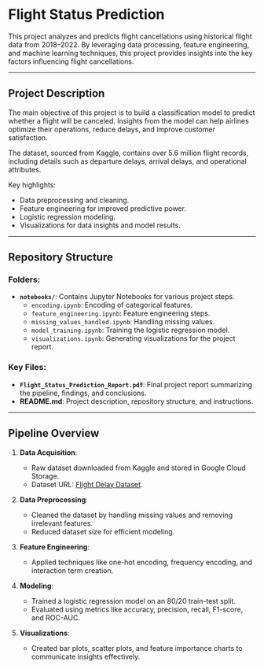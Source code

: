 # Flight Status Prediction

This project analyzes and predicts flight cancellations using historical flight data from 2018–2022. By leveraging data processing, feature engineering, and machine learning techniques, this project provides insights into the key factors influencing flight cancellations.

---

## **Project Description**
The main objective of this project is to build a classification model to predict whether a flight will be canceled. Insights from the model can help airlines optimize their operations, reduce delays, and improve customer satisfaction. 

The dataset, sourced from Kaggle, contains over 5.6 million flight records, including details such as departure delays, arrival delays, and operational attributes.

Key highlights:
- Data preprocessing and cleaning.
- Feature engineering for improved predictive power.
- Logistic regression modeling.
- Visualizations for data insights and model results.

---

## **Repository Structure**

### Folders:
- **`notebooks/`**: Contains Jupyter Notebooks for various project steps.
  - `encoding.ipynb`: Encoding of categorical features.
  - `feature_engineering.ipynb`: Feature engineering steps.
  - `missing_values_handled.ipynb`: Handling missing values.
  - `model_training.ipynb`: Training the logistic regression model.
  - `visualizations.ipynb`: Generating visualizations for the project report.
  
### Key Files:
- **`Flight_Status_Prediction_Report.pdf`**: Final project report summarizing the pipeline, findings, and conclusions.
- **README.md**: Project description, repository structure, and instructions.

---

## **Pipeline Overview**

1. **Data Acquisition**:
   - Raw dataset downloaded from Kaggle and stored in Google Cloud Storage.
   - Dataset URL: [Flight Delay Dataset](https://www.kaggle.com/datasets/robikscube/flight-delay-dataset-20182022).

2. **Data Preprocessing**:
   - Cleaned the dataset by handling missing values and removing irrelevant features.
   - Reduced dataset size for efficient modeling.

3. **Feature Engineering**:
   - Applied techniques like one-hot encoding, frequency encoding, and interaction term creation.

4. **Modeling**:
   - Trained a logistic regression model on an 80/20 train-test split.
   - Evaluated using metrics like accuracy, precision, recall, F1-score, and ROC-AUC.

5. **Visualizations**:
   - Created bar plots, scatter plots, and feature importance charts to communicate insights effectively.


